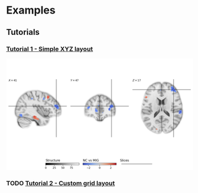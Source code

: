 # Examples

## Tutorials

### [Tutorial 1 - Simple XYZ layout](https://github.com/childmindresearch/mrirage/blob/master/examples/tutorial_1/README.md)

![](./tutorial_1/fig_6.png)

### TODO [Tutorial 2 - Custom grid layout](https://github.com/childmindresearch/mrirage/blob/master/examples/tutorial_1/README.md)
